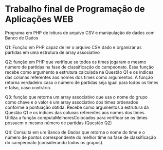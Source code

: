 # Trabalho final de Programação de Aplicações WEB
Programa em PHP de leitura de arquivo CSV e manipulação de dados com Banco de Dados

Q1:
Função em PHP capaz de ler o arquivo CSV dado e organizar as partidas em uma estrutura de array associativo 

Q2:
função em PHP que verifique se todos os times jogaram o mesmo número de partidas na fase de classificação do campeonato. 
Essa função recebe como argumento a estrutura calculada na Questão Q1 e os índices das colunas referentes aos nomes dos times como argumentos. 
A função retorna verdadeiro caso o número de partidas seja igual para todos os times e falso, caso contrário. 

Q3:
função que retorna um array associativo que usa o nome do grupo como chave e o valor é um array associativo dos times ordenados conforme a pontuação 
obtida. Recebe como argumentos a estrutura da Questão Q1 e os índices das colunas referentes aos nomes dos times. 
Utiliza a função computaMelhoresColocados para verificar se os times possuem o mesmo número de partidas (Questão Q2)

Q4: Consulta em um Banco de Dados que retorna o nome do time e o número de pontos correspondente do melhor time na fase de classificação do campeonato 
(considerando todos os grupos).
